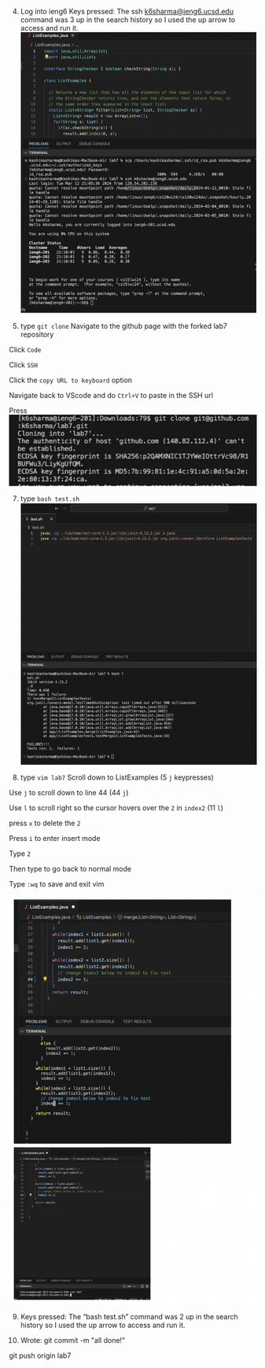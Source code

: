 4. Log into ieng6
Keys pressed: <up><up><up><enter> The ssh k6sharma@ieng6.ucsd.edu command was 3 up in the search history so I used the up arrow to access and run it.
![Image](StepFourFR.png)

  
5. type `git clone`
Navigate to the github page with the forked lab7 repository
 
Click `Code`  

Click `SSH`  

Click the `copy URL to keyboard` option  

Navigate back to VScode and do `Ctrl+V` to paste in the SSH url  

Press <enter>  
![Image](StepFiveFR.png)


    
7. type `bash test.sh`
![Image](StepSixFR.png)


    
8. type `vim lab7`
Scroll down to ListExamples (5 `j` keypresses)

<ENTER>  
  
Use `j` to scroll down to line 44 (44 `j`)  

Use `l` to scroll right so the cursor hovers over the `2` in `index2` (11 `l`)  

press `x` to delete the `2`  

Press `i` to enter insert mode  

Type `2`  

Then type <ESC> to go back to normal mode  

Type `:wq` to save and exit vim  

![Image](StepSevenFR.png)


    
9. Keys pressed: <up><up><enter> The “bash test.sh” command was 2 up in the search history so I used the up arrow to access and run it.


    
10. Wrote:
git commit -m "all done!"

git push origin lab7



